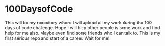 # 100DaysofCode
This will be my repository where I will upload all my work during the 100 days of code challenge. Hope I will hlep other people is some work and find help for me also. Maybe even find some friends who I can talk to. This is my first serious repo and start of a career. Wait for me!
